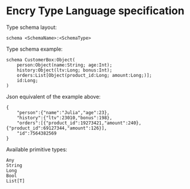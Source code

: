# Encry Type Language specification

Type schema layout:

    schema <SchemaName>:<SchemaType>

Type schema example:

    schema CustomerBox:Object(
        person:Object(name:String; age:Int);
        history:Object(ltv:Long; bonus:Int);
        orders:List[Object(product_id:Long; amount:Long;)];
        id:Long;
    )
    
Json equivalent of the example above:

    {
        "person":{"name":"Julia","age":23},
        "history":{"ltv":23010,"bonus":198},
        "orders":[{"product_id":19273421,"amount":240},{"product_id":69127344,"amount":126}],
        "id":7564382569
    }

Available primitive types:

    Any
    String
    Long
    Bool
    List[T]
